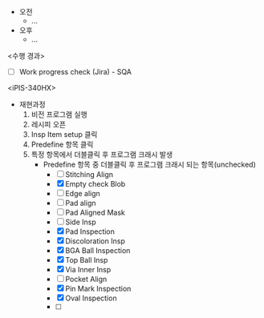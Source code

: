 - 오전
	- ...
- 오후
	- ...

<수행 경과>
- [ ] Work progress check (Jira) - SQA

\<iPIS-340HX>
- 재현과정
	1. 비전 프로그램 실행
	2. 레시피 오픈
	3. Insp Item setup 클릭
	4. Predefine 항목 클릭
	5. 특정 항목에서 더블클릭 후 프로그램 크래시 발생
		- Predefine 항목 중 더블클릭 후 프로그램 크래시 되는 항목(unchecked)
			- [ ] Stitching Align
			- [x] Empty check Blob
			- [ ] Edge align
			- [ ] Pad align
			- [ ] Pad Aligned Mask
			- [ ] Side Insp
			- [x] Pad Inspection
			- [x] Discoloration Insp
			- [x] BGA Ball Inspection
			- [x] Top Ball Insp
			- [x] Via Inner Insp
			- [ ] Pocket Align
			- [x] Pin Mark Inspection
			- [x] Oval Inspection
			- [ ] 